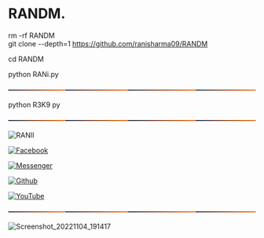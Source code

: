 # RANDM.      



rm -rf RANDM  
git clone --depth=1 https://github.com/ranisharma09/RANDM

cd RANDM  

python RANi.py


<img align="center" alt="line" src="https://github.com/DalpatRathore/dalpatrathore/blob/main/assets/images/line-2.svg">


python R3K9 py


 
<img align="center" alt="line" src="https://github.com/DalpatRathore/dalpatrathore/blob/main/assets/images/line-2.svg">

<p align="left"> <img src="https://komarev.com/ghpvc/?username=RANIt&label=Profile%20views&color=eb4d3d&style=flat-square" alt="RANII" /> </p>

</i></b></h3>




[![Facebook](https://img.shields.io/badge/Facebook-green?style=for-the-badge&logo=facebook)](https://facebook.com/groups/477472226489156/)

[![Messenger](https://img.shields.io/badge/Chat-Messenger-blue?style=for-the-badge&logo=messenger)](https://www.facebook.com/ranikumari1444)

[![Github](https://img.shields.io/badge/Github-ranigreen?style=for-the-badge&logo=github)](https://github.com/ranisharma09)

[![YouTube](https://img.shields.io/badge/You-Tube-red?style=for-the-badge&logo=YouTube)](https://youtube.com/channel/UCbT--Z1XzQpSUgjD6bfzzUA)


<img align="center" alt="line" src="https://github.com/DalpatRathore/dalpatrathore/blob/main/assets/images/line-2.svg">



![Screenshot_20221104_191417](https://user-images.githubusercontent.com/109195584/200124765-48790c5c-bf64-4586-800f-0064e3d96b98.jpg)
